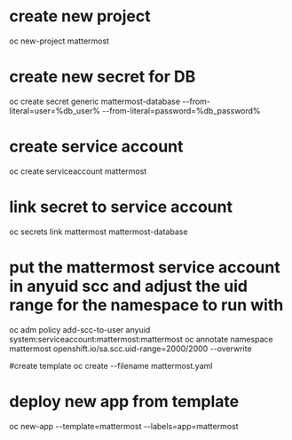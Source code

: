 # create new project
oc new-project mattermost

# create new secret for DB
oc create secret generic mattermost-database --from-literal=user=%db_user% --from-literal=password=%db_password%

# create service account
oc create serviceaccount mattermost

# link secret to service account
oc secrets link mattermost mattermost-database

# put the mattermost service account in anyuid scc and adjust the uid range for the namespace to run with
oc adm policy add-scc-to-user anyuid system:serviceaccount:mattermost:mattermost
oc annotate namespace mattermost openshift.io/sa.scc.uid-range=2000/2000 --overwrite

#create template
oc create --filename mattermost.yaml

# deploy new app from template
oc new-app --template=mattermost --labels=app=mattermost
